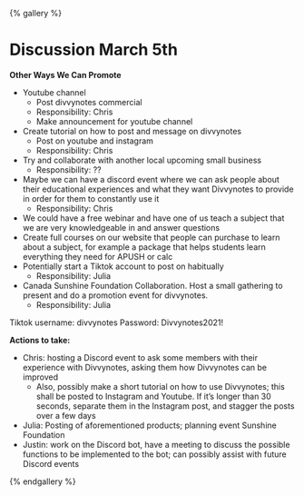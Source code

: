 {% gallery %}

# Discussion March 5th

**Other Ways We Can Promote**



* Youtube channel
    * Post divvynotes commercial
    * Responsibility: Chris
    * Make announcement for youtube channel
* Create tutorial on how to post and message on divvynotes
    * Post on youtube and instagram
    * Responsibility: Chris
* Try and collaborate with another local upcoming small business
    * Responsibility: ??
* Maybe we can have a discord event where we can ask people about their educational experiences and what they want Divvynotes to provide in order for them to constantly use it 
    * Responsibility: Chris
* We could have a free webinar and have one of us teach a subject that we are very knowledgeable in and answer questions
* Create full courses on our website that people can purchase to learn about a subject, for example a package that helps students learn everything they need for APUSH or calc 
* Potentially start a Tiktok account to post on habitually
    * Responsibility: Julia
* Canada Sunshine Foundation Collaboration. Host a small gathering to present and do a promotion event for divvynotes.
    * Responsibility: Julia

Tiktok username: divvynotes Password: Divvynotes2021!

**Actions to take:**



* Chris: hosting a Discord event to ask some members with their experience with Divvynotes, asking them how Divvynotes can be improved
    * Also, possibly make a short tutorial on how to use Divvynotes; this shall be posted to Instagram and Youtube. If it’s longer than 30 seconds, separate them in the Instagram post, and stagger the posts over a few days
* Julia: Posting of aforementioned products; planning event Sunshine Foundation
* Justin: work on the Discord bot, have a meeting to discuss the possible functions to be implemented to the bot; can possibly assist with future Discord events



{% endgallery %}
